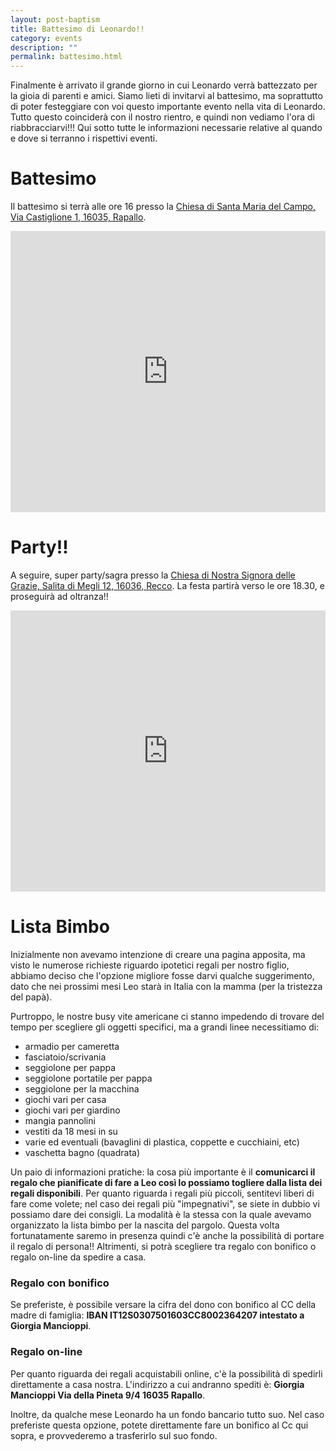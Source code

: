 ```yaml
---
layout: post-baptism
title: Battesimo di Leonardo!!
category: events
description: ""
permalink: battesimo.html
---
```


Finalmente è arrivato il grande giorno in cui Leonardo verrà battezzato per la gioia di parenti e amici.
Siamo lieti di invitarvi al battesimo, ma soprattutto di poter festeggiare con voi questo importante evento nella vita di Leonardo. Tutto questo coinciderà con il nostro rientro, e quindi non vediamo l'ora di riabbracciarvi!!! Qui sotto tutte le informazioni necessarie relative al quando e dove si terranno i rispettivi eventi.

# Battesimo

Il battesimo si terrà alle ore 16 presso la [Chiesa di Santa Maria del Campo, Via Castiglione 1, 16035, Rapallo](https://www.google.com/maps/place/Santa+Maria+Del+Campo/@44.3582979,9.1913479,17z/data=!3m1!4b1!4m5!3m4!1s0x12d4a077625a68bd:0xd4000e8d65bacbc4!8m2!3d44.3582979!4d9.1935366).

<iframe src="https://www.google.com/maps/embed?pb=!1m18!1m12!1m3!1d4797.539437535479!2d9.192993395392223!3d44.358568998791526!2m3!1f0!2f0!3f0!3m2!1i1024!2i768!4f13.1!3m3!1m2!1s0x12d4a077625a68bd%3A0xd4000e8d65bacbc4!2sSanta+Maria+Del+Campo!5e0!3m2!1sen!2sus!4v1498344365400" width="100%" height="450" frameborder="0" style="border:0" allowfullscreen></iframe>

# Party!!

A seguire, super party/sagra presso la [Chiesa di Nostra Signora delle Grazie, Salita di Megli 12, 16036, Recco](https://www.google.com/maps/place/Chiesa+Nostra+Signora+delle+Grazie/@44.3641918,9.1380172,17.5z/data=!4m13!1m7!3m6!1s0x12d35e4e031404bf:0x3401d795df3afeb0!2sSalita+Megli,+16036+Recco+GE,+Italy!3b1!8m2!3d44.3626501!4d9.1393194!3m4!1s0x0:0xfa893e7657e300a1!8m2!3d44.3636719!4d9.1383713). La festa partirà verso le ore 18.30, e proseguirà ad oltranza!!

<iframe src="https://www.google.com/maps/embed?pb=!1m18!1m12!1m3!1d2016.9232790878784!2d9.138017212295182!3d44.36419178424728!2m3!1f0!2f0!3f0!3m2!1i1024!2i768!4f13.1!3m3!1m2!1s0x0%3A0xfa893e7657e300a1!2sChiesa+Nostra+Signora+delle+Grazie!5e0!3m2!1sen!2sus!4v1498344547492" width="100%" height="450" frameborder="0" style="border:0" allowfullscreen></iframe>

# Lista Bimbo

Inizialmente non avevamo intenzione di creare una pagina apposita, ma visto le numerose richieste riguardo ipotetici regali per nostro figlio, abbiamo deciso che l'opzione migliore fosse darvi qualche suggerimento, dato che nei prossimi mesi Leo starà in Italia con la mamma (per la tristezza del papà).

Purtroppo, le nostre busy vite americane ci stanno impedendo di trovare del tempo per scegliere gli oggetti specifici, ma a grandi linee necessitiamo di:

 * armadio per cameretta
 * fasciatoio/scrivania
 * seggiolone per pappa
 * seggiolone portatile per pappa
 * seggiolone per la macchina
 * giochi vari per casa
 * giochi vari per giardino
 * mangia pannolini
 * vestiti da 18 mesi in su
 * varie ed eventuali (bavaglini di plastica, coppette e cucchiaini, etc)
 * vaschetta bagno (quadrata)


Un paio di informazioni pratiche: la cosa più importante è il **comunicarci il regalo che pianificate di fare a Leo così lo possiamo togliere dalla lista dei regali disponibili**. Per quanto riguarda i regali più piccoli, sentitevi liberi di fare come volete; nel caso dei regali più "impegnativi", se siete in dubbio vi possiamo dare dei consigli. La modalità è la stessa con la quale avevamo organizzato la lista bimbo per la nascita del pargolo. Questa volta fortunatamente saremo in presenza quindi c'è anche la possibilità di portare il regalo di persona!! Altrimenti, si potrà scegliere tra regalo con bonifico o regalo on-line da spedire a casa.

<div class="row">
<div class="col-md-6">
<h3>Regalo con bonifico</h3>
<p> Se preferiste, è possibile versare la cifra del dono con bonifico al CC della madre di famiglia: <b>IBAN IT12S0307501603CC8002364207 intestato a Giorgia Mancioppi</b>. </p>
</div>
<div class="col-md-6">
<h3>Regalo on-line</h3>
<p> Per quanto riguarda dei regali acquistabili online, c'è la possibilità di spedirli direttamente a casa nostra. L'indirizzo a cui andranno spediti è: <b>Giorgia Mancioppi Via della Pineta 9/4 16035 Rapallo</b>.</p>
</div>
</div>

Inoltre, da qualche mese Leonardo ha un fondo bancario tutto suo. Nel caso preferiste questa opzione, potete direttamente fare un bonifico al Cc qui sopra, e provvederemo a trasferirlo sul suo fondo.
